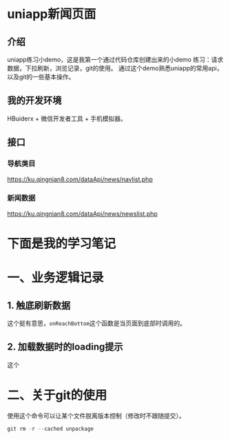 # uniapp新闻页面

## 介绍
uniapp练习小demo，这是我第一个通过代码仓库创建出来的小demo
练习：请求数据，下拉刷新，浏览记录，git的使用。
通过这个demo熟悉uniapp的常用api，以及git的一些基本操作。

## 我的开发环境
HBuiderx + 微信开发者工具 + 手机模拟器。

## 接口
### 导航类目
https://ku.qingnian8.com/dataApi/news/navlist.php
### 新闻数据
https://ku.qingnian8.com/dataApi/news/newslist.php

# 下面是我的学习笔记

# 一、业务逻辑记录

## 1. 触底刷新数据
这个挺有意思，`onReachBottom`这个函数是当页面到底部时调用的。
## 2. 加载数据时的loading提示
这个


# 二、关于git的使用
使用这个命令可以让某个文件脱离版本控制（修改时不跟随提交）。
```javascript
git rm -r --cached unpackage
```
